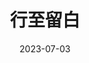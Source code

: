 ---
title: "行至留白"
description: ""
imageUrl: "images/optimized/gallery/2024_07_03_simple_in_a_complex_word/Image0113.webp"
date: "2023-07-03"
camera: "FUJIFILM XT-5"
lens: "SIGMA 18-50mm f/2.8, VILTROX 75mm f/1.2"
location: "台灣"
tags: ["街頭攝影"]
featured: true
pinned: 8
locked: false
gallery:
    - url: "images/optimized/gallery/2024_07_03_simple_in_a_complex_word/DSCF1516.RAF.webp"
    - url: "images/optimized/gallery/2024_07_03_simple_in_a_complex_word/DSCF0036Edited.webp"
    - url: "images/optimized/gallery/2024_07_03_simple_in_a_complex_word/DSCF0091 3 Edited.webp"
    - url: "images/optimized/gallery/2024_07_03_simple_in_a_complex_word/DSCF1423 4 Edited.webp"
    - url: "images/optimized/gallery/2024_07_03_simple_in_a_complex_word/DSCF0007 14 Edited.webp"
    - url: "images/optimized/gallery/2024_07_03_simple_in_a_complex_word/DSCF1474 5 Edited.webp"
    - url: "images/optimized/gallery/2024_07_03_simple_in_a_complex_word/DSCF0105 1 Edited.webp"
    


---